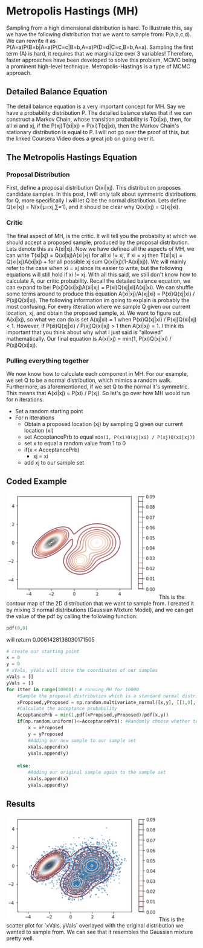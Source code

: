 # Metropolis Hastings (MH)
Sampling from a high dimensional distribution is hard. To illustrate this, say we have the following distribution that we want to sample from: P(a,b,c,d). We can rewrite it as P(A=a)P(B=b|A=a)P(C=c|B=b,A=a)P(D=d|C=c,B=b,A=a). Sampling the first term (A) is hard, it requires that we marginalize over 3 variables! Therefore, faster approaches have been developed to solve this problem, MCMC being a prominent high-level technique. Metropolis-Hastings is a type of MCMC approach. 

## Detailed Balance Equation
The detail balance equation is a very important concept for MH. Say we have a probability distribution P. The detailed balance states that if we can construct a Markov Chain, whose transition probability is T(xi|xj), then, for all xi and xj, if the P(xj)T(xi|xj) = P(xi)T(xj|xi), then the Markov Chain's stationary distribution is equal to P. I will not go over the proof of this, but the linked Coursera Video does a great job on going over it.   

## The Metropolis Hastings Equation 
### Proposal Distribution
First, define a proposal distribution Q(xi|xj). This distribution proposes candidate samples. In this post, I will only talk about symmetric distributions for Q, more specifically I will let Q be the normal distribution. Lets define Q(xi|xj) = N(xi|μ=xj,∑=1), and it should be clear why Q(xi|xj) = Q(xj|xi).  


### Critic
The final aspect of MH, is the critic. It will tell you the probabilty at which we should accept a proposed sample, produced by the proposal distribution. Lets denote this as A(xi|xj). Now we have defined all the aspects of MH, we can write T(xi|xj) = Q(xi|xj)A(xi|xj) for all xi != xj, if xi = xj then T(xi|xj) = Q(xi|xj)A(xi|xj) + for all possible xj sum Q(xi|xj)(1-A(xi|xj)). We will mainly refer to the case when xi = xj since its easier to write, but the following equations will still hold if xi != xj. With all this said, we still don't know how to calculate A, our critic probability. Recall the detailed balance equation, we can expand to be: P(xj)Q(xi|xj)A(xi|xj) = P(xi)Q(xj|xi)A(xj|xi). We can shuffle some terms around to produce this equation A(xi|xj)/A(xj|xi) = P(xi)Q(xj|xi) / P(xj)Q(xi|xj). The following information im going to explain is probably the most confusing. For every itteration where we sample Q given our current location, xj, and obtain the proposed sample, xi. We want to figure out A(xi|xj), so what we can do is set A(xj|xi) = 1 when P(xi)Q(xj|xi) / P(xj)Q(xi|xj) < 1. However, if P(xi)Q(xj|xi) / P(xj)Q(xi|xj) > 1 then A(xi|xj) = 1. I think its important that you think about why what I just said is "allowed" mathematically. Our final equation is A(xi|xj) = min(1, P(xi)Q(xj|xi) / P(xj)Q(xi|xj).  
### Pulling everything together
We now know how to calculate each component in MH. For our example, we set Q to be a normal distribution, which mimics a random walk. Furthermore, as aforementioned, if we set Q to the normal it's symmetric. This means that A(xi|xj) = P(xi) / P(xj). So let's go over how MH would run for n iterations. 
+ Set a random starting point 
+ For n itterations
  - Obtain a proposed location (xj) by sampling Q given our current location (xi)
  - set AcceptancePrb to equal `min(1, P(xi)Q(xj|xi) / P(xj)Q(xi|xj))`
  - set x to equal a random value from 1 to 0
  - if(x < AcceptancePrb)
    * xj = xi
  - add xj to our sample set
  
## Coded Example
<img src="MH/Screen%20Shot%202020-07-16%20at%208.28.42%20PM.png" width="400">
This is the contour map of the 2D distribution that we want to sample from. I created it by mixing 3 normal distributions (Gaussian Mixture Model), and we can get the value of the pdf by calling the following function:

``` python
pdf(0,0)
```
will return 0.0061428136030171505

``` python
# create our starting point 
x = 0
y = 0
# xVals, yVals will store the coordinates of our samples
xVals = []
yVals = []
for itter in range(10000): # running MH for 10000
    #Sample the proposal distribution which is a standard normal distribution
    xProposed,yProposed = np.random.multivariate_normal([x,y], [[1,0],[0,1]], 1)[0]
    #Calculate the acceptance probability
    AcceptancePrb = min(1,pdf(xProposed,yProposed)/pdf(x,y))
    if(np.random.uniform()<=AcceptancePrb): #Randomly choose whether to keep the proposed sample
        x = xProposed
        y = yProposed
        #Adding our new sample to our sample set
        xVals.append(x) 
        yVals.append(y)

    else:
        #Adding our original sample again to the sample set
        xVals.append(x)
        yVals.append(y)
```
## Results

<img src="MH/Screen Shot 2020-07-17 at 9.01.33 AM.png" width="400">
This is the scatter plot for `xVals, yVals` overlayed with the original distribution we wanted to sample from. We can see that it resembles the Gaussian mixture pretty well.


